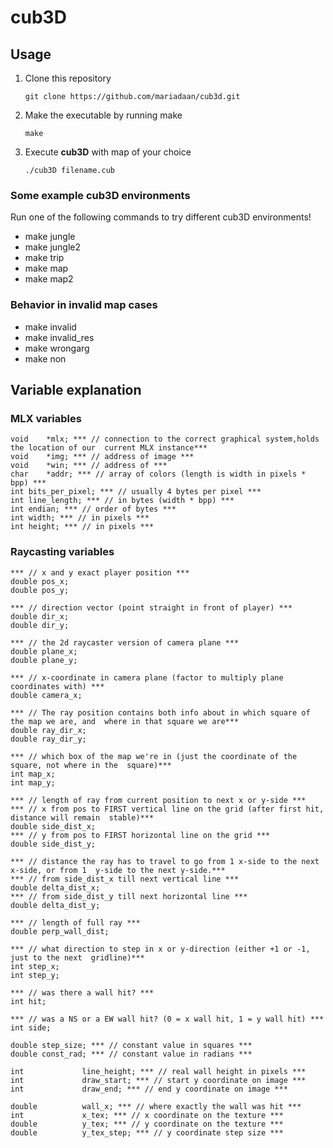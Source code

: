 
# cub3D

## Usage
1. Clone this repository
   ```console
   git clone https://github.com/mariadaan/cub3d.git
   ```
2. Make the executable by running make
   ```console
   make
   ```
3. Execute **cub3D** with map of your choice
   ```console
   ./cub3D filename.cub
   ```

### Some example cub3D environments
Run one of the following commands to try different cub3D environments! 
- make jungle
- make jungle2
- make trip
- make map
- make map2

### Behavior in invalid map cases
- make invalid
- make invalid_res
- make wrongarg
- make non

## Variable explanation

### MLX variables 
	void	*mlx; *** // connection to the correct graphical system,holds the location of our  current MLX instance***
	void	*img; *** // address of image ***
	void	*win; *** // address of ***
	char	*addr; *** // array of colors (length is width in pixels * bpp) ***
	int	bits_per_pixel; *** // usually 4 bytes per pixel ***
	int	line_length; *** // in bytes (width * bpp) ***
	int	endian; *** // order of bytes ***
	int	width; *** // in pixels ***
	int	height; *** // in pixels ***

### Raycasting variables 
	*** // x and y exact player position ***
	double pos_x;
	double pos_y;

	*** // direction vector (point straight in front of player) ***
	double dir_x;
	double dir_y;

	*** // the 2d raycaster version of camera plane ***
	double plane_x;
	double plane_y;

	*** // x-coordinate in camera plane (factor to multiply plane coordinates with) ***
	double camera_x;

	*** // The ray position contains both info about in which square of the map we are, and  where in that square we are***
	double ray_dir_x;
	double ray_dir_y;

	*** // which box of the map we're in (just the coordinate of the square, not where in the  square)***
	int map_x;
	int map_y;

	*** // length of ray from current position to next x or y-side ***
	*** // x from pos to FIRST vertical line on the grid (after first hit, distance will remain  stable)***
	double side_dist_x;
	*** // y from pos to FIRST horizontal line on the grid ***
	double side_dist_y;

	*** // distance the ray has to travel to go from 1 x-side to the next x-side, or from 1  y-side to the next y-side.***
	*** // from side_dist_x till next vertical line ***
	double delta_dist_x;
	*** // from side_dist_y till next horizontal line ***
	double delta_dist_y;

	*** // length of full ray ***
	double perp_wall_dist;

	*** // what direction to step in x or y-direction (either +1 or -1, just to the next  gridline)***
	int step_x;
	int step_y;

	*** // was there a wall hit? ***
	int hit;

	*** // was a NS or a EW wall hit? (0 = x wall hit, 1 = y wall hit) ***
	int side;

	double step_size; *** // constant value in squares ***
	double const_rad; *** // constant value in radians ***

	int				line_height; *** // real wall height in pixels ***
	int				draw_start; *** // start y coordinate on image ***
	int				draw_end; *** // end y coordinate on image ***

	double 			wall_x; *** // where exactly the wall was hit ***
	int				x_tex; *** // x coordinate on the texture ***
	double			y_tex; *** // y coordinate on the texture ***
	double			y_tex_step; *** // y coordinate step size ***
